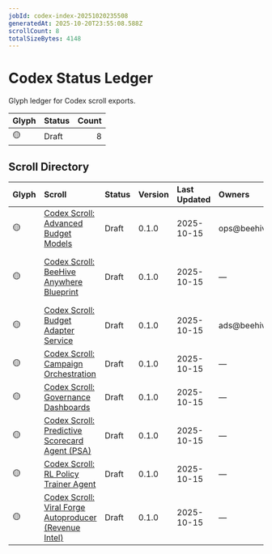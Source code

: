 ```yaml
---
jobId: codex-index-20251020235508
generatedAt: 2025-10-20T23:55:08.588Z
scrollCount: 8
totalSizeBytes: 4148
---
```


# Codex Status Ledger

Glyph ledger for Codex scroll exports.

| Glyph | Status | Count |
| :---- | :----- | ----: |
| 🟡 | Draft | 8 |

## Scroll Directory

| Glyph | Scroll | Status | Version | Last Updated | Owners | Size | Excerpt |
| :---- | :----- | :----- | :------ | :----------- | :----- | ----: | :------ |
| 🟡 | [Codex Scroll: Advanced Budget Models](../scrolls/advanced-budget-models.md) | Draft | 0.1.0 | 2025-10-15 | ops@beehive | 1.0 kB (1049 B) | Bayesian + bandit policy for budget allocation; shadow-first with guardrails. |
| 🟡 | [Codex Scroll: BeeHive Anywhere Blueprint](../scrolls/beehive-anywhere-blueprint.md) | Draft | 0.1.0 | 2025-10-15 | — | 402 B (402 B) | Run the Hive across environments (cloud, on-prem, air-gapped), with a minimal adapter layer and signed capabilities. |
| 🟡 | [Codex Scroll: Budget Adapter Service](../scrolls/budget-adapter-service.md) | Draft | 0.1.0 | 2025-10-15 | ads@beehive | 609 B (609 B) | Uniform `/POST {provider}/budget` API to sync directives to ad networks. |
| 🟡 | [Codex Scroll: Campaign Orchestration](../scrolls/campaign-orchestration.md) | Draft | 0.1.0 | 2025-10-15 | — | 482 B (482 B) | 1) Fetch active campaigns (Registry) |
| 🟡 | [Codex Scroll: Governance Dashboards](../scrolls/governance-dashboards.md) | Draft | 0.1.0 | 2025-10-15 | — | 348 B (348 B) | Daily Agent Integrity |
| 🟡 | [Codex Scroll: Predictive Scorecard Agent (PSA)](../scrolls/predictive-scorecard-agent.md) | Draft | 0.1.0 | 2025-10-15 | — | 427 B (427 B) | Compute reward r_t and stability flags from ROI/engagement/volatility. |
| 🟡 | [Codex Scroll: RL Policy Trainer Agent](../scrolls/rl-policy-trainer-agent.md) | Draft | 0.1.0 | 2025-10-15 | — | 420 B (420 B) | Replay: join `belief_ledger` × `budget_actions` × rewards |
| 🟡 | [Codex Scroll: Viral Forge Autoproducer (Revenue Intel)](../scrolls/viral-forge-autoproducer.md) | Draft | 0.1.0 | 2025-10-15 | — | 411 B (411 B) | Generate hooks/ad copy/montage tuned to live sentiment; export artifacts (.md/.json). |

<!-- Generated via npm run codex:render -->
